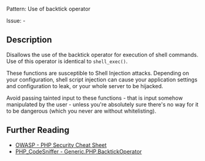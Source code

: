 Pattern: Use of backtick operator

Issue: -

## Description

Disallows the use of the backtick operator for execution of shell commands. Use of this operator is identical to `shell_exec()`.

These functions are susceptible to Shell Injection attacks. Depending on your configuration, shell script injection can cause your application settings and configuration to leak, or your whole server to be hijacked.

Avoid passing tainted input to these functions - that is input somehow manipulated by the user - unless you're absolutely sure there's no way for it to be dangerous (which you never are without whitelisting).


## Further Reading

* [OWASP - PHP Security Cheat Sheet](https://www.owasp.org/index.php/PHP_Security_Cheat_Sheet#Shell_Injection)
* [PHP_CodeSniffer - Generic.PHP.BacktickOperator](https://github.com/PHPCSStandards/PHP_CodeSniffer/blob/master/src/Standards/Generic/Sniffs/PHP/BacktickOperatorSniff.php)